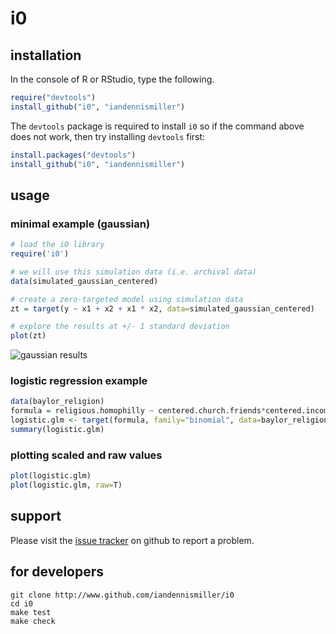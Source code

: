 # i0

## installation

In the console of R or RStudio, type the following.

```R
require("devtools")
install_github("i0", "iandennismiller")
```

The `devtools` package is required to install `i0` so if the command above does not work, then try installing `devtools` first:

```R
install.packages("devtools")
install_github("i0", "iandennismiller")
```

## usage

### minimal example (gaussian)

```R
# load the i0 library
require('i0')

# we will use this simulation data (i.e. archival data)
data(simulated_gaussian_centered)

# create a zero-targeted model using simulation data
zt = target(y ~ x1 + x2 + x1 * x2, data=simulated_gaussian_centered)

# explore the results at +/- 1 standard deviation
plot(zt)
```

![gaussian results](http://iandennismiller.github.io/i0/gaussian_sim.png)

### logistic regression example

```R
data(baylor_religion)
formula = religious.homophilly ~ centered.church.friends*centered.income
logistic.glm <- target(formula, family="binomial", data=baylor_religion)
summary(logistic.glm)
```

### plotting scaled and raw values

```R
plot(logistic.glm)
plot(logistic.glm, raw=T)
```

## support

Please visit the [issue tracker](https://github.com/iandennismiller/i0/issues) on github to report a problem.

## for developers

    git clone http://www.github.com/iandennismiller/i0
    cd i0
    make test
    make check
